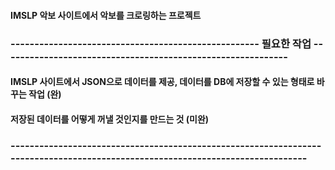 #### IMSLP 악보 사이트에서 악보를 크로링하는 프로젝트


### ----------------------------------------------------  필요한 작업  ------------------------------------------------------------


#### IMSLP 사이트에서 JSON으로 데이터를 제공, 데이터를 DB에 저장할 수 있는 형태로 바꾸는 작업 (완)

#### 저장된 데이터를 어떻게 꺼낼 것인지를 만드는 것 (미완)


### -------------------------------------------------------------------------------------------------------------------------------
